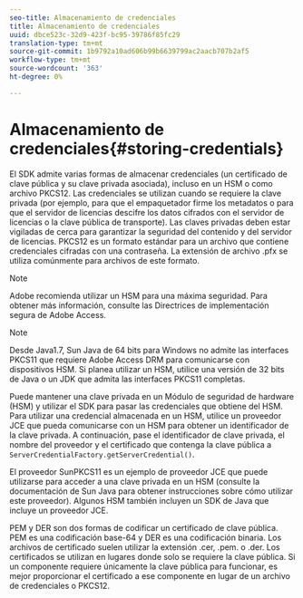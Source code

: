 ```yaml
---
seo-title: Almacenamiento de credenciales
title: Almacenamiento de credenciales
uuid: dbce523c-32d9-423f-bc95-39786f85fc29
translation-type: tm+mt
source-git-commit: 1b9792a10ad606b99b6639799ac2aacb707b2af5
workflow-type: tm+mt
source-wordcount: '363'
ht-degree: 0%

---
```



# Almacenamiento de credenciales{#storing-credentials}

El SDK admite varias formas de almacenar credenciales (un certificado de clave pública y su clave privada asociada), incluso en un HSM o como archivo PKCS12. Las credenciales se utilizan cuando se requiere la clave privada (por ejemplo, para que el empaquetador firme los metadatos o para que el servidor de licencias descifre los datos cifrados con el servidor de licencias o la clave pública de transporte). Las claves privadas deben estar vigiladas de cerca para garantizar la seguridad del contenido y del servidor de licencias. PKCS12 es un formato estándar para un archivo que contiene credenciales cifradas con una contraseña. La extensión de archivo .pfx se utiliza comúnmente para archivos de este formato.

>[!NOTE]
>
>Adobe recomienda utilizar un HSM para una máxima seguridad. Para obtener más información, consulte las Directrices de implementación segura de Adobe Access.

>[!NOTE]
>
>Desde Java1.7, Sun Java de 64 bits para Windows no admite las interfaces PKCS11 que requiere Adobe Access DRM para comunicarse con dispositivos HSM. Si planea utilizar un HSM, utilice una versión de 32 bits de Java o un JDK que admita las interfaces PKCS11 completas.

Puede mantener una clave privada en un Módulo de seguridad de hardware (HSM) y utilizar el SDK para pasar las credenciales que obtiene del HSM. Para utilizar una credencial almacenada en un HSM, utilice un proveedor JCE que pueda comunicarse con un HSM para obtener un identificador de la clave privada. A continuación, pase el identificador de clave privada, el nombre del proveedor y el certificado que contenga la clave pública a `ServerCredentialFactory.getServerCredential()`.

El proveedor SunPKCS11 es un ejemplo de proveedor JCE que puede utilizarse para acceder a una clave privada en un HSM (consulte la documentación de Sun Java para obtener instrucciones sobre cómo utilizar este proveedor). Algunos HSM también incluyen un SDK de Java que incluye un proveedor JCE.

PEM y DER son dos formas de codificar un certificado de clave pública. PEM es una codificación base-64 y DER es una codificación binaria. Los archivos de certificado suelen utilizar la extensión .cer, .pem. o .der. Los certificados se utilizan en lugares donde solo se requiere la clave pública. Si un componente requiere únicamente la clave pública para funcionar, es mejor proporcionar el certificado a ese componente en lugar de un archivo de credenciales o PKCS12.
